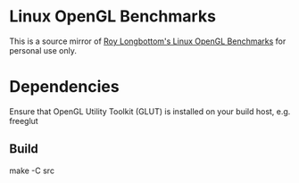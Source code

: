 # Linux OpenGL Benchmarks
This is a source mirror of [Roy Longbottom's Linux OpenGL Benchmarks](http://www.roylongbottom.org.uk/linux%20opengl%20benchmarks.htm) for personal use only.

# Dependencies
Ensure that OpenGL Utility Toolkit (GLUT) is installed on your build host, e.g. freeglut

## Build
make -C src

